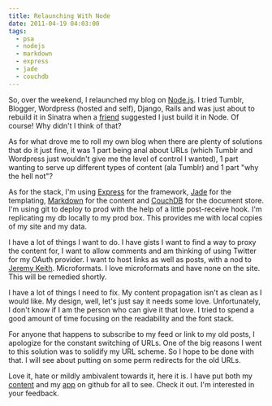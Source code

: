 ```yaml
---
title: Relaunching With Node
date: 2011-04-19 04:03:00
tags:
  - psa
  - nodejs
  - markdown
  - express
  - jade
  - couchdb
---
```

So, over the weekend, I relaunched my blog on [Node.js](http://nodejs.org/). I tried Tumblr, Blogger, Wordpress (hosted and self), Django, Rails and was just about to rebuild it in Sinatra when a [friend](http://blog.rubikzube.com/) suggested I just build it in Node. Of course! Why didn't I think of that?

As for what drove me to roll my own blog when there are plenty of solutions that do it just fine, it was 1 part being anal about URLs (which Tumblr and Wordpress just wouldn't give me the level of control I wanted), 1 part wanting to serve up different types of content (ala Tumblr) and 1 part "why the hell not"?

As for the stack, I'm using [Express](http://expressjs.com/) for the framework, [Jade](http://jade-lang.com/) for the templating, [Markdown](http://daringfireball.net/projects/markdown/) for the content and [CouchDB](http://couchdb.apache.org/) for the document store. I'm using git to deploy to prod with the help of a little post-receive hook. I'm replicating my db locally to my prod box. This provides me with local copies of my site and my data.

I have a lot of things I want to do. I have gists I want to find a way to proxy the content for, I want to allow comments and am thinking of using Twitter for my OAuth provider. I want to host links as well as posts, with a nod to [Jeremy Keith](http://adactio.com/). Microformats. I love microformats and have none on the site. This will be remedied shortly.

I have a lot of things I need to fix. My content propagation isn't as clean as I would like. My design, well, let's just say it needs some love. Unfortunately, I don't know if I am the person who can give it that love. I tried to spend a good amount of time focusing on the readability and the font stack.

For anyone that happens to subscribe to my feed or link to my old posts, I apologize for the constant switching of URLs. One of the big reasons I went to this solution was to solidify my URL scheme. So I hope to be done with that. I will see about putting on some perm redirects for the old URLs.

Love it, hate or mildly ambivalent towards it, here it is. I have put both my [content](https://github.com/craveytrain/Craveytrain-Content) and my [app](https://github.com/craveytrain/Craveytrain-App) on github for all to see. Check it out. I'm interested in your feedback.
